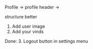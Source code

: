 Profile -> profile header -> 

structure better

1. Add user image 
2. Add your vinds


Done:
3. Logout button in settings menu


